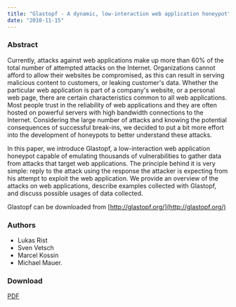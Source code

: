 ```yaml
---
title: "Glastopf - A dynamic, low-interaction web application honeypot"
date: "2010-11-15"
---
```


### Abstract

Currently, attacks against web applications make up more than 60% of the total number of attempted attacks on the Internet. Organizations cannot afford to allow their websites be compromised, as this can result in serving malicious content to customers, or leaking customer's data. Whether the particular web application is part of a company's website, or a personal web page, there are certain characteristics common to all web applications. Most people trust in the reliability of web applications and they are often hosted on powerful servers with high bandwidth connections to the Internet. Considering the large number of attacks and knowing the potential consequences of successful break-ins, we decided to put a bit more effort into the development of honeypots to better understand these attacks.

In this paper, we introduce Glastopf, a low-interaction web application honeypot capable of emulating thousands of vulnerabilities to gather data from attacks that target web applications. The principle behind it is very simple: reply to the attack using the response the attacker is expecting from his attempt to exploit the web application. We provide an overview of the attacks on web applications, describe examples collected with Glastopf, and discuss possible usages of data collected.

Glastopf can be downloaded from [http://glastopf.org/](http://glastopf.org/)


### Authors

- Lukas Rist
- Sven Vetsch
- Marcel Kossin
- Michael Mauer.

### Download

[PDF](/papers/KYT-Glastopf-Final_v1.pdf)
